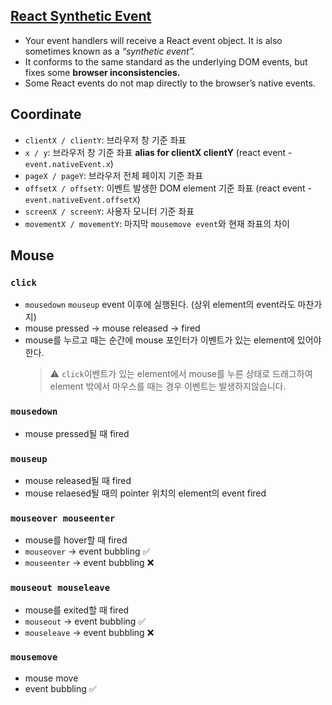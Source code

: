 ## [React Synthetic Event](https://react.dev/reference/react-dom/components/common#react-event-object)

- Your event handlers will receive a React event object. It is also sometimes known as a _“synthetic event”._
- It conforms to the same standard as the underlying DOM events, but fixes some **browser inconsistencies.**
- Some React events do not map directly to the browser’s native events.

## Coordinate

- `clientX / clientY`: 브라우저 창 기준 좌표
- `x / y`: 브라우저 창 기준 좌표 **alias for clientX clientY** (react event - `event.nativeEvent.x`)
- `pageX / pageY`: 브라우저 전체 페이지 기준 좌표
- `offsetX / offsetY`: 이벤트 발생한 DOM element 기준 좌표 (react event - `event.nativeEvent.offsetX`)
- `screenX / screenY`: 사용자 모니터 기준 좌표
- `movementX / movementY`: 마지막 `mousemove event`와 현재 좌표의 차이

## Mouse

### `click`

- `mousedown` `mouseup` event 이후에 실행된다. (상위 element의 event라도 마찬가지)
- mouse pressed -> mouse released -> fired
- mouse를 누르고 때는 순간에 mouse 포인터가 이벤트가 있는 element에 있어야한다.
  > ⚠️ `click`이벤트가 있는 element에서 mouse를 누른 상태로 드래그하여 element 밖에서 마우스를 때는 경우 이벤트는 발생하지않습니다.

### `mousedown`

- mouse pressed될 때 fired

### `mouseup`

- mouse released될 때 fired
- mouse relaesed될 때의 pointer 위치의 element의 event fired

### `mouseover mouseenter`

- mouse를 hover할 때 fired
- `mouseover` → event bubbling ✅
- `mouseenter` → event bubbling ❌

### `mouseout mouseleave`

- mouse를 exited할 때 fired
- `mouseout` → event bubbling ✅
- `mouseleave` → event bubbling ❌

### `mousemove`

- mouse move
- event bubbling ✅
